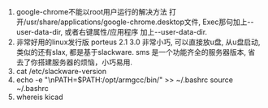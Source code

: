 1. google-chrome不能以root用户运行的解决方法
  打开/usr/share/applications/google-chrome.desktop文件, Exec那句加上--user-data-dir, 或者右键属性/应用程序 加上--user-data-dir.
2. 非常好用的linux发行版
  porteus 2.1 3.0 非常小巧, 可以直接放u盘, 从u盘启动, 类似的还有slax, 都是基于slackware.
  sms 是一个功能齐全的服务器版本, 省去了你搭建服务器的烦恼，小巧易用.
3. cat /etc/slackware-version
4. echo -e "\nPATH=\$PATH:/opt/armgcc/bin/" >> ~/.bashrc 
  source ~/.bashrc
5. whereis kicad